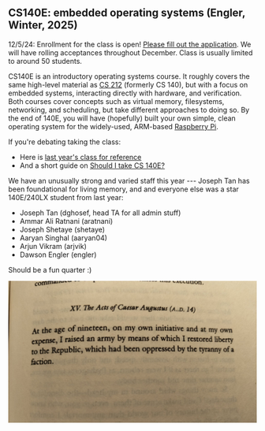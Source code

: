 ## CS140E: embedded operating systems (Engler, Winter, 2025)

12/5/24: Enrollment for the class is open! [Please fill out the
application](https://forms.gle/1UuHUJsWSRGLSH8BA).  We will have rolling
acceptances throughout December.  Class is usually limited to around
50 students.

CS140E is an introductory operating systems course. It roughly covers
the same high-level material as [CS 212][cs212] (formerly CS 140), but
with a focus on embedded systems, interacting directly with hardware,
and verification. Both courses cover concepts such as virtual memory,
filesystems, networking, and scheduling, but take different approaches
to doing so. By the end of 140E, you will have (hopefully) built your
own simple, clean operating system for the widely-used, ARM-based
[Raspberry Pi][raspberrypi].

If you're debating taking the class:
 - Here is [last year's class for reference][2024]
 - And a short guide on [Should I take CS 140E?](guides/why-140e.md)

We have an unusually strong and varied staff this year --- Joseph Tan
has been foundational for living memory, and and everyone else was a
star 140E/240LX student from last year:

  - Joseph Tan (dghosef, head TA for all admin stuff)
  - Ammar Ali Ratnani (aratnani)
  - Joseph Shetaye (shetaye)
  - Aaryan Singhal (aaryan04)
  - Arjun Vikram (arjvik)
  - Dawson Engler (engler)

[cs212]: https://cs212.stanford.edu
[raspberrypi]: https://www.raspberrypi.org
[2024]: https://github.com/dddrrreee/cs140e-24win
[2023]: https://github.com/dddrrreee/cs140e-23win
[2022]: https://github.com/dddrrreee/cs140e-22win
[2021]: https://github.com/dddrrreee/cs140e-21spr
[2020]: https://github.com/dddrrreee/cs140e-20win
[2019]: https://github.com/dddrrreee/cs140e-win19
[2018]: https://cs140e.sergio.bz


Should be a fun quarter :)

<p align="center">
  <img src="labs/lab-memes/beast-mode.jpg" width="600" />
</p>


